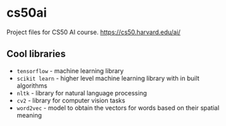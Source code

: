 # cs50ai
Project files for CS50 AI course. https://cs50.harvard.edu/ai/

## Cool libraries
* `tensorflow` - machine learning library 
* `scikit learn` - higher level machine learning library with in built algorithms
* `nltk` - library for natural language processing
* `cv2` - library for computer vision tasks
* `word2vec` - model to obtain the vectors for words based on their spatial meaning
